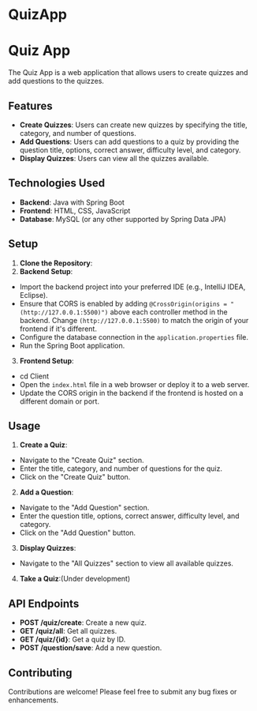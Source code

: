 # QuizApp
# Quiz App

The Quiz App is a web application that allows users to create quizzes and add questions to the quizzes.

## Features

- **Create Quizzes**: Users can create new quizzes by specifying the title, category, and number of questions.
- **Add Questions**: Users can add questions to a quiz by providing the question title, options, correct answer, difficulty level, and category.
- **Display Quizzes**: Users can view all the quizzes available.

## Technologies Used

- **Backend**: Java with Spring Boot
- **Frontend**: HTML, CSS, JavaScript
- **Database**: MySQL (or any other supported by Spring Data JPA)

## Setup

1. **Clone the Repository**:
2. **Backend Setup**:
- Import the backend project into your preferred IDE (e.g., IntelliJ IDEA, Eclipse).
- Ensure that CORS is enabled by adding `@CrossOrigin(origins = "(http://127.0.0.1:5500)")` above each controller method in the backend. Change `(http://127.0.0.1:5500)` to match the origin of your frontend if it's different.
- Configure the database connection in the `application.properties` file.
- Run the Spring Boot application.

3. **Frontend Setup**:
- cd Client
- Open the `index.html` file in a web browser or deploy it to a web server.
- Update the CORS origin in the backend if the frontend is hosted on a different domain or port.

## Usage

1. **Create a Quiz**:
- Navigate to the "Create Quiz" section.
- Enter the title, category, and number of questions for the quiz.
- Click on the "Create Quiz" button.

2. **Add a Question**:
- Navigate to the "Add Question" section.
- Enter the question title, options, correct answer, difficulty level, and category.
- Click on the "Add Question" button.

3. **Display Quizzes**:
- Navigate to the "All Quizzes" section to view all available quizzes.

4. **Take a Quiz**:(Under development)


## API Endpoints

- **POST /quiz/create**: Create a new quiz.
- **GET /quiz/all**: Get all quizzes.
- **GET /quiz/{id}**: Get a quiz by ID.
- **POST /question/save**: Add a new question.

## Contributing

Contributions are welcome! Please feel free to submit any bug fixes or enhancements.





